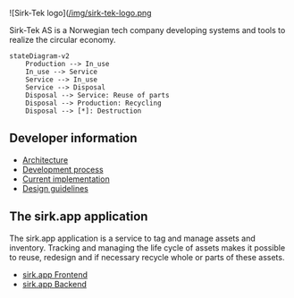 
  ![Sirk-Tek logo]([/img/sirk-tek-logo.png](https://github.com/sirktek/.github/blob/712e0fb32211d11095d7602c6daef9538dc20f2b/profile/img/sirk-tek-logo.png)
  
Sirk-Tek AS is a Norwegian tech company developing systems and tools to realize
the circular economy.

```mermaid
stateDiagram-v2
    Production --> In_use
    In_use --> Service
    Service --> In_use
    Service --> Disposal
    Disposal --> Service: Reuse of parts
    Disposal --> Production: Recycling
    Disposal --> [*]: Destruction
```

## Developer information
- [Architecture](https://github.com/sirktek/sirk-tek-documentation/tree/main/architecture)
- [Development process](https://github.com/sirktek/sirk-tek-documentation/tree/main/devops)
- [Current implementation](https://github.com/sirktek/sirk-tek-documentation/tree/main/implementation)
- [Design guidelines](https://github.com/sirktek/sirk-tek-design)


## The sirk.app application

The sirk.app application is a service to tag and manage assets and inventory.
Tracking and managing the life cycle of assets  makes it possible to reuse, redesign
and if necessary recycle whole or parts of these assets.

- [sirk.app Frontend](https://github.com/sirktek/sirk-app-frontend)
- [sirk.app Backend](https://github.com/sirktek/sirk-app-backend)
